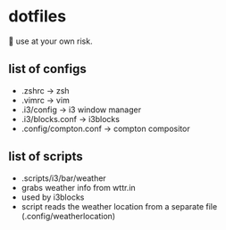# dotfiles
🔧 use at your own risk.

## list of configs
 * .zshrc -> zsh
 * .vimrc -> vim
 * .i3/config -> i3 window manager
 * .i3/blocks.conf -> i3blocks
 * .config/compton.conf -> compton compositor

## list of scripts
 * .scripts/i3/bar/weather
  * grabs weather info from wttr.in
  * used by i3blocks
  * script reads the weather location from a separate file (.config/weatherlocation)
